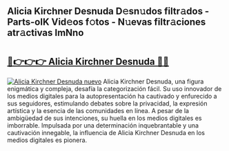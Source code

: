 ## Alicia Kirchner Desnuda D𝚎sn𝚞dos filtr𝚊dos - Parts-oIK Vid𝚎os f𝚘tos - N𝚞evas filtr𝚊ciones atr𝚊ctivas ImNno

# <h2><a href="http://mb4oa4.tromn.icu/?c=Alicia+Kirchner+Desnuda">🔗👉👉👉 Alicia Kirchner Desnuda 🔗🔗</a></h2>

[![Alicia Kirchner Desnuda nuevo](https://i.imgur.com/pEAQMta.gif)](http://mb4oa4.tromn.icu/?c=Alicia+Kirchner+Desnuda)
Alicia Kirchner Desnuda, una figura enigmática y compleja, desafía la categorización fácil. Su uso innovador de los medios digitales para la autopresentación ha cautivado y enfurecido a sus seguidores, estimulando debates sobre la privacidad, la expresión artística y la esencia de las comunidades en línea. A pesar de la ambigüedad de sus intenciones, su huella en los medios digitales es imborrable. Impulsada por una determinación inquebrantable y una cautivación innegable, la influencia de Alicia Kirchner Desnuda en los medios digitales es pionera.
